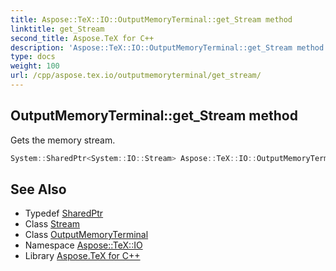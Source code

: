 ```yaml
---
title: Aspose::TeX::IO::OutputMemoryTerminal::get_Stream method
linktitle: get_Stream
second_title: Aspose.TeX for C++
description: 'Aspose::TeX::IO::OutputMemoryTerminal::get_Stream method. Gets the memory stream in C++.'
type: docs
weight: 100
url: /cpp/aspose.tex.io/outputmemoryterminal/get_stream/
---
```

## OutputMemoryTerminal::get_Stream method


Gets the memory stream.

```cpp
System::SharedPtr<System::IO::Stream> Aspose::TeX::IO::OutputMemoryTerminal::get_Stream() const
```

## See Also

* Typedef [SharedPtr](../../../system/sharedptr/)
* Class [Stream](../../../system.io/stream/)
* Class [OutputMemoryTerminal](../)
* Namespace [Aspose::TeX::IO](../../)
* Library [Aspose.TeX for C++](../../../)
